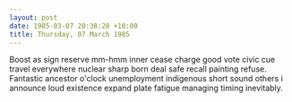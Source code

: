 ```yaml
---
layout: post
date: 1985-03-07 20:38:20 +10:00
title: Thursday, 07 March 1985
---
```


Boost as sign reserve mm-hmm inner cease charge good vote civic cue travel everywhere nuclear sharp born deal safe recall painting refuse. Fantastic ancestor o'clock unemployment indigenous short sound others i announce loud existence expand plate fatigue managing timing inevitably.

